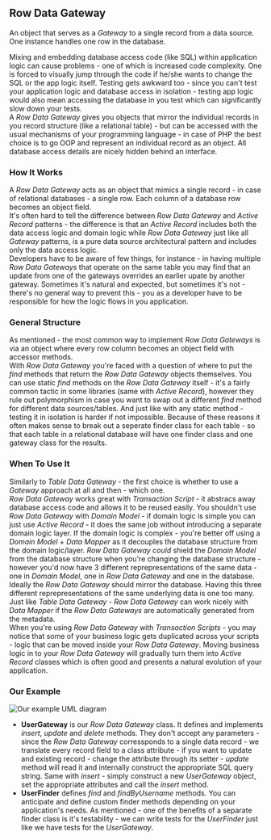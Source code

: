 ## Row Data Gateway

An object that serves as a _Gateway_ to a single record from a data source.  
One instance handles one row in the database.

Mixing and embedding database access code (like SQL) within application logic
can cause problems - one of which is increased code complexity.
One is forced to visually jump through the code if he/she wants to change the SQL
or the app logic itself. Testing gets awkward too - since you can't test your
application logic and database access in isolation - testing app logic would
also mean accessing the database in you test which can significantly slow down
your tests.  
A _Row Data Gateway_ gives you objects that mirror the individual records in you
record structure (like a relational table) - but can be accessed with the usual
mechanisms of your programming language - in case of PHP the best choice is to
go OOP and represent an individual record as an object.
All database access details are nicely hidden behind an interface.

### How It Works

A _Row Data Gateway_ acts as an object that mimics a single record - in case of
relational databases - a single row. Each column of a database row becomes
an object field.  
It's often hard to tell the difference between _Row Data Gateway_ and _Active
Record_ patterns - the difference is that an _Active Record_ includes both the
data access logic and domain logic while _Row Data Gateway_ just like all
_Gateway_ patterns, is a pure data source architectural pattern and includes
only the data access logic.    
Developers have to be aware of few things, for instance - in having multiple _Row
Data Gateways_ that operate on the same table you may find that an update from
one of the gateways overrides an earlier upate by another gateway. Sometimes
it's natural and expected, but sometimes it's not - there's no general way to
prevent this - you as a developer have to be responsible for how the logic flows in
you application.

### General Structure

As mentioned - the most common way to implement _Row Data Gateways_ is via an
object where every row column becomes an object field with accessor methods.  
With _Row Data Gateway_ you're faced with a question of where to put the _find_
methods that return the _Row Data Gateway_ objects themselves. You can use
static _find_ methods on the _Row Data Gateway_ itself - it's a fairly common
tactic in some libraries (same with _Active Record_), however they rule out
polymorphism in case you want to swap out a different _find_ method for
different data sources/tables. And just like with any static method -
testing it in isolation is harder if not impossible. Because of these reasons
it often makes sense to break out a seperate finder class for each table -
so that each table in a relational database will have one finder class and one
gateway class for the results.

### When To Use It

Similarly to _Table Data Gateway_ - the first choice is whether to use a _Gateway_
approach at all and then - which one.  
_Row Data Gateway_ works great with _Transaction Script_ - it abstracs away
database access code and allows it to be reused easily. You shouldn't use _Row
Data Gateway_ with _Domain Model_ - if domain logic is simple you can just use
_Active Record_ - it does the same job without introducing a separate domain
logic layer. If the domain logic is complex - you're better off using a _Domain
Model_ + _Data Mapper_ as it decouples the database structure from the domain 
logic/layer. _Row Data Gateway_ _could_ shield the _Domain Model_ from the database
structure when you're changing the database structure - however you'd now have 3
different reprepresentations of the same data - one in _Domain Model_, one in
_Row Data Gateway_ and one in the database. Ideally the _Row Data Gateway_ should
mirror the database. Having this three different reprepresentations of the same
underlying data is one too many.  
Just like _Table Data Gateway_ - _Row Data Gateway_ can work nicely with _Data
Mapper_ if the _Row Data Gateways_ are automatically generated from the metadata.  
When you're using _Row Data Gateway_ with _Transaction Scripts_ - you may
notice that some of your business logic gets duplicated across your scripts -
logic that can be moved inside your _Row Data Gateway_. Moving business logic
in to your _Row Data Gateway_ will gradually turn them into _Active Record_
classes which is often good and presents a natural evolution of your application. 

### Our Example

![Our example UML diagram][1]

- **UserGateway** is our _Row Data Gateway_ class. It defines and implements
  _insert_, _update_ and _delete_ methods. They don't accept any parameters -
  since the _Row Data Gateway_ corressponds to a single data record - we translate
  every record field to a class attribute - if you want to update and existing
  record - change the attribute through its setter - _update_ method will read it
  and internally construct the appropriate SQL query string. Same with _insert_ -
  simply construct a new _UserGateway_ object, set the appropriate attributes and
  call the _insert_ method.  
- **UserFinder** defines _find_ and _findByUsername_ methods. You can anticipate
  and define custom finder methods depending on your application's needs. As
  mentioned - one of the benefits of a separate finder class is it's testability -
  we can write tests for the _UserFinder_ just like we have tests for the
  _UserGateway_.

[1]: https://i.ibb.co/fCrCs3m/Row-Data-Gateway.png

